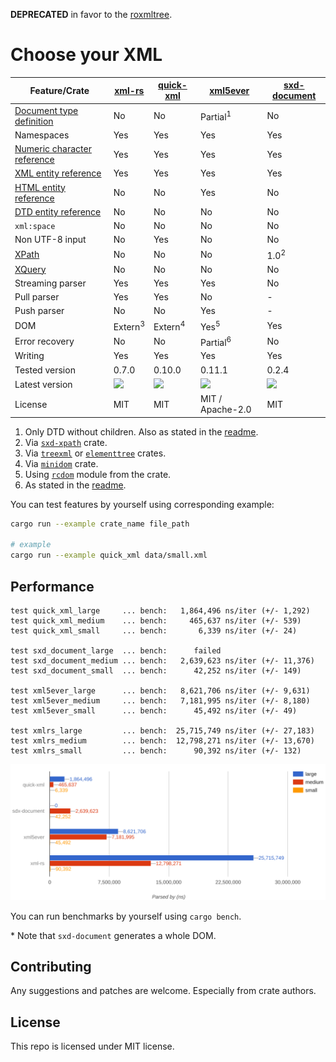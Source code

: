 **DEPRECATED** in favor to the [roxmltree](https://github.com/RazrFalcon/roxmltree#alternatives).


# Choose your XML

|         Feature/Crate         |       [xml-rs]     |     [quick-xml]    |       [xml5ever]    |    [sxd-document]  |
| ----------------------------- | ------------------ | ------------------ | ------------------- | ------------------ |
| [Document type definition]    | No                 | No                 | Partial<sup>1</sup> | No                 |
| Namespaces                    | Yes                | Yes                | Yes                 | Yes                |
| [Numeric character reference] | Yes                | Yes                | Yes                 | Yes                |
| [XML entity reference]        | Yes                | Yes                | Yes                 | Yes                |
| [HTML entity reference]       | No                 | No                 | Yes                 | No                 |
| [DTD entity reference]        | No                 | No                 | No                  | No                 |
| `xml:space`                   | No                 | No                 | No                  | No                 |
| Non UTF-8 input               | No                 | Yes                | No                  | No                 |
| [XPath]                       | No                 | No                 | No                  | 1.0<sup>2</sup>    |
| [XQuery]                      | No                 | No                 | No                  | No                 |
| Streaming parser              | Yes                | Yes                | Yes                 | No                 |
| Pull parser                   | Yes                | Yes                | No                  | -                  |
| Push parser                   | No                 | No                 | Yes                 | -                  |
| DOM                           | Extern<sup>3</sup> | Extern<sup>4</sup> | Yes<sup>5</sup>     | Yes                |
| Error recovery                | No                 | No                 | Partial<sup>6</sup> | No                 |
| Writing                       | Yes                | Yes                | Yes                 | Yes                |
| Tested version                | 0.7.0              | 0.10.0             | 0.11.1              | 0.2.4              |
| Latest version                | ![][xml-rs-ver]    | ![][quick-xml-ver] | ![][xml5ever-ver]   | ![][sxd-doc-ver]   |
| License                       | MIT                | MIT                | MIT / Apache-2.0    | MIT                |

1. Only DTD without children. Also as stated in the [readme](https://github.com/servo/html5ever/blob/master/xml5ever/README.md#when-you-shouldnt-use-it).
2. Via [`sxd-xpath`](https://crates.io/crates/sxd-xpath) crate.
3. Via [`treexml`](https://crates.io/crates/treexml) or [`elementtree`](https://crates.io/crates/elementtree) crates.
4. Via [`minidom`](https://crates.io/crates/minidom) crate.
5. Using [`rcdom`](https://github.com/servo/html5ever/blob/master/markup5ever/rcdom.rs) module from the crate.
6. As stated in the [readme](https://github.com/servo/html5ever/blob/master/xml5ever/README.md#xml5ever).

[xml-rs]: https://crates.io/crates/xml-rs
[quick-xml]: https://crates.io/crates/quick-xml
[xml5ever]: https://crates.io/crates/xml5ever
[sxd-document]: https://crates.io/crates/sxd-document

[Document type definition]: https://en.wikipedia.org/wiki/Document_type_definition
[Numeric character reference]: https://en.wikipedia.org/wiki/Numeric_character_reference
[XPath]: https://en.wikipedia.org/wiki/XPath
[XQuery]: https://en.wikipedia.org/wiki/XQuery
[XML entity reference]: https://en.wikipedia.org/wiki/List_of_XML_and_HTML_character_entity_references#Predefined_entities_in_XML
[HTML entity reference]: https://en.wikipedia.org/wiki/List_of_XML_and_HTML_character_entity_references#Character_entity_references_in_HTML
[DTD entity reference]: https://en.wikipedia.org/wiki/List_of_XML_and_HTML_character_entity_references#Character_reference_overview

[xml-rs-ver]: https://img.shields.io/crates/v/xml-rs.svg
[quick-xml-ver]: https://img.shields.io/crates/v/quick-xml.svg
[xml5ever-ver]: https://img.shields.io/crates/v/xml5ever.svg
[sxd-doc-ver]: https://img.shields.io/crates/v/sxd-document.svg

You can test features by yourself using corresponding example:

```bash
cargo run --example crate_name file_path

# example
cargo run --example quick_xml data/small.xml
```

## Performance

```
test quick_xml_large     ... bench:   1,864,496 ns/iter (+/- 1,292)
test quick_xml_medium    ... bench:     465,637 ns/iter (+/- 539)
test quick_xml_small     ... bench:       6,339 ns/iter (+/- 24)

test sxd_document_large  ... bench:      failed
test sxd_document_medium ... bench:   2,639,623 ns/iter (+/- 11,376)
test sxd_document_small  ... bench:      42,252 ns/iter (+/- 149)

test xml5ever_large      ... bench:   8,621,706 ns/iter (+/- 9,631)
test xml5ever_medium     ... bench:   7,181,995 ns/iter (+/- 8,180)
test xml5ever_small      ... bench:      45,492 ns/iter (+/- 49)

test xmlrs_large         ... bench:  25,715,749 ns/iter (+/- 27,183)
test xmlrs_medium        ... bench:  12,798,271 ns/iter (+/- 13,670)
test xmlrs_small         ... bench:      90,392 ns/iter (+/- 132)
```

![](chart.svg)

You can run benchmarks by yourself using `cargo bench`.

\* Note that `sxd-document` generates a whole DOM.

## Contributing

Any suggestions and patches are welcome. Especially from crate authors.

## License

This repo is licensed under MIT license.
